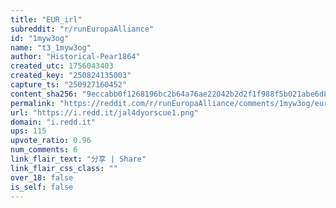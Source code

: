 ```yaml
---
title: "EUR_irl"
subreddit: "r/runEuropaAlliance"
id: "1myw3og"
name: "t3_1myw3og"
author: "Historical-Pear1864"
created_utc: 1756043403
created_key: "250824135003"
capture_ts: "250927160452"
content_sha256: "9eccabb0f1268196bc2b64a76ae22042b2d2f1f988f5b021abe6d8dba4b07993"
permalink: "https://reddit.com/r/runEuropaAlliance/comments/1myw3og/eur_irl/"
url: "https://i.redd.it/jal4dyorscue1.png"
domain: "i.redd.it"
ups: 115
upvote_ratio: 0.96
num_comments: 6
link_flair_text: "分享 | Share"
link_flair_css_class: ""
over_18: false
is_self: false
---
```


